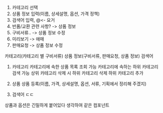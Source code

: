 1. 카테고리 선택
2. 상품 정보 입력(이름, 상세설명, 옵션, 가격 정책)
3. 검색어 입력, @<- 요거
4. 반품/교환 관련 사항? -> 상품 정보
5. 구비서류.. -> 상품 정보 수정
6. 미리보기 -> 애매
7. 판매요청 -> 상품 정보 수정


카테고리(카테고리 별 구비서류)
상품 정보(구비서류, 판매요청, 상품 정보)
검색어


1. 카테고리
   카테고리에 속한 상품 목록 조회 가능
   카테고리에 속하는 하위 카테고리 검색 가능
   상위 카테고리 삭제 시 하위 카테고리 삭제
   하위 카테고리 추가


2. 상품
   상품 등록(이름, 가격, 상세설명, 옵션, 서류, 기획에서 정리해 주겠지)

3. 검색어
   ㄷㄷ

상품과 옵션은 긴밀하게 붙어있다 생각하여 같은 컴포넌트
